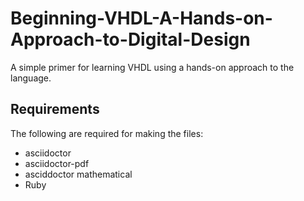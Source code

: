 # Beginning-VHDL-A-Hands-on-Approach-to-Digital-Design
A simple primer for learning VHDL using a hands-on approach to the language.

## Requirements

The following are required for making the files:

* asciidoctor
* asciidoctor-pdf
* asciddoctor mathematical
* Ruby


